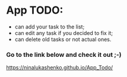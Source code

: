 # App TODO:
* can add your task to the list;
* can edit any task if you decided to fix it;
* can delete old tasks or not actual ones.

### Go to the link below and check it out ;-)

https://ninalukashenko.github.io/App_Todo/

